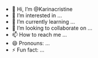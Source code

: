- 👋 Hi, I’m @Karinacristine
- 👀 I’m interested in ...
- 🌱 I’m currently learning ...
- 💞️ I’m looking to collaborate on ...
- 📫 How to reach me ...
- 😄 Pronouns: ...
- ⚡ Fun fact: ...

<!---
Karinacristine/Karinacristine is a ✨ special ✨ repository because its `README.md` (this file) appears on your GitHub profile.
You can click the Preview link to take a look at your changes.
--->
